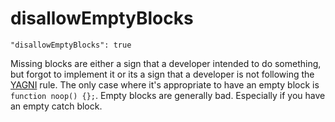 # disallowEmptyBlocks

    "disallowEmptyBlocks": true

Missing blocks are either a sign that a developer intended to do something, but
forgot to implement it or its a sign that a developer is not following the
[YAGNI][yagni] rule. The only case where it's appropriate to have an empty
block is `function noop() {};`. Empty blocks are generally bad. Especially if
you have an empty catch block.

[yagni]: http://en.wikipedia.org/wiki/You_aren't_gonna_need_it
